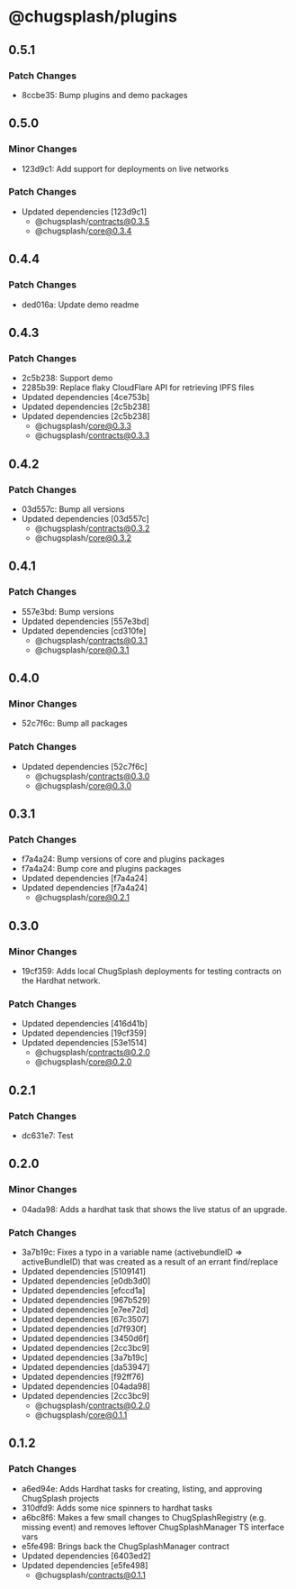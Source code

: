 # @chugsplash/plugins

## 0.5.1

### Patch Changes

- 8ccbe35: Bump plugins and demo packages

## 0.5.0

### Minor Changes

- 123d9c1: Add support for deployments on live networks

### Patch Changes

- Updated dependencies [123d9c1]
  - @chugsplash/contracts@0.3.5
  - @chugsplash/core@0.3.4

## 0.4.4

### Patch Changes

- ded016a: Update demo readme

## 0.4.3

### Patch Changes

- 2c5b238: Support demo
- 2285b39: Replace flaky CloudFlare API for retrieving IPFS files
- Updated dependencies [4ce753b]
- Updated dependencies [2c5b238]
- Updated dependencies [2c5b238]
  - @chugsplash/core@0.3.3
  - @chugsplash/contracts@0.3.3

## 0.4.2

### Patch Changes

- 03d557c: Bump all versions
- Updated dependencies [03d557c]
  - @chugsplash/contracts@0.3.2
  - @chugsplash/core@0.3.2

## 0.4.1

### Patch Changes

- 557e3bd: Bump versions
- Updated dependencies [557e3bd]
- Updated dependencies [cd310fe]
  - @chugsplash/contracts@0.3.1
  - @chugsplash/core@0.3.1

## 0.4.0

### Minor Changes

- 52c7f6c: Bump all packages

### Patch Changes

- Updated dependencies [52c7f6c]
  - @chugsplash/contracts@0.3.0
  - @chugsplash/core@0.3.0

## 0.3.1

### Patch Changes

- f7a4a24: Bump versions of core and plugins packages
- f7a4a24: Bump core and plugins packages
- Updated dependencies [f7a4a24]
- Updated dependencies [f7a4a24]
  - @chugsplash/core@0.2.1

## 0.3.0

### Minor Changes

- 19cf359: Adds local ChugSplash deployments for testing contracts on the Hardhat network.

### Patch Changes

- Updated dependencies [416d41b]
- Updated dependencies [19cf359]
- Updated dependencies [53e1514]
  - @chugsplash/contracts@0.2.0
  - @chugsplash/core@0.2.0

## 0.2.1

### Patch Changes

- dc631e7: Test

## 0.2.0

### Minor Changes

- 04ada98: Adds a hardhat task that shows the live status of an upgrade.

### Patch Changes

- 3a7b19c: Fixes a typo in a variable name (activebundleID => activeBundleID) that was created as a result of an errant find/replace
- Updated dependencies [5109141]
- Updated dependencies [e0db3d0]
- Updated dependencies [efccd1a]
- Updated dependencies [967b529]
- Updated dependencies [e7ee72d]
- Updated dependencies [67c3507]
- Updated dependencies [d7f930f]
- Updated dependencies [3450d6f]
- Updated dependencies [2cc3bc9]
- Updated dependencies [3a7b19c]
- Updated dependencies [da53947]
- Updated dependencies [f92ff76]
- Updated dependencies [04ada98]
- Updated dependencies [2cc3bc9]
  - @chugsplash/contracts@0.2.0
  - @chugsplash/core@0.1.1

## 0.1.2

### Patch Changes

- a6ed94e: Adds Hardhat tasks for creating, listing, and approving ChugSplash projects
- 310dfd9: Adds some nice spinners to hardhat tasks
- a6bc8f6: Makes a few small changes to ChugSplashRegistry (e.g. missing event) and removes leftover ChugSplashManager TS interface vars
- e5fe498: Brings back the ChugSplashManager contract
- Updated dependencies [6403ed2]
- Updated dependencies [e5fe498]
  - @chugsplash/contracts@0.1.1
